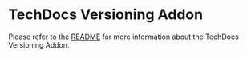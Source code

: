 # TechDocs Versioning Addon

Please refer to the [README](../../../README.md) for more information about the TechDocs Versioning Addon.
